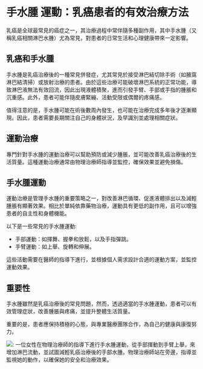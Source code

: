 # 手水腫 運動：乳癌患者的有效治療方法

乳癌是全球最常見的癌症之一，其治療過程中常伴隨多種副作用，其中手水腫（又稱乳癌相關淋巴水腫）尤為常見，對患者的日常生活和心理健康帶來一定影響。

## 乳癌和手水腫

手水腫是乳癌治療後的一種常見併發症，尤其常見於接受淋巴結切除手術（如腋窩淋巴結清掃）或放射治療的患者。由於這些治療可能破壞淋巴系統的正常功能，導致淋巴液無法有效回流，因此出現液體積聚，進而引發手臂、手部或手指的腫脹和沉重感。此外，患者可能伴隨皮膚緊繃、活動受限或偶爾的疼痛感。

值得注意的是，手水腫可能在術後數周內發生，也可能在治療完成多年後才逐漸顯現。因此，患者需要長期關注自己的身體狀況，及早識別並處理相關症狀。

## 運動治療

專門針對手水腫的運動治療可以幫助預防或減少腫脹，並可能改善乳癌治療後的生活質量。這種運動治療通常由物理治療師指導並監控，確保效果並避免損傷。

## 手水腫運動

運動治療是管理手水腫的重要策略之一，對改善淋巴循環、促進液體排出以及減輕腫脹有顯著效果。相比於單純依靠藥物治療，運動具有更低的副作用，且可以增強患者的自主性和身體機能。

以下是一些常見的手水腫運動:
- 手部運動：如揮舞、握拳和放鬆，以及手指彈跳。
- 手臂運動：如上舉、旋轉和伸展。

這些活動需要在醫師的指導下進行，並根據個人需求設計合適的運動方案，並監控運動效果。

## 重要性

手水腫雖然是乳癌治療後的常見問題，然而，透過適當的手水腫運動，患者可以有效管理症狀，改善腫脹與疼痛，並提升整體生活質量。

重要的是，患者應保持積極的心態，與專業醫療團隊合作，為自己的健康與康復努力。

![: 一位女性在物理治療師的指導下進行手水腫運動，從手部揮動到手臂上舉，來增加淋巴流動，並試圖減輕乳癌治療後的手部水腫。物理治療師站在旁邊，指導並監視她的動作，以確保她的安全和治療效果。](https://i.imgur.com/gcDIQEr.jpeg)